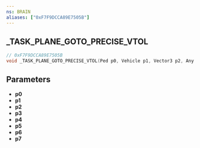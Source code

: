 ```yaml
---
ns: BRAIN
aliases: ["0xF7F9DCCA89E7505B"]
---
```

## _TASK_PLANE_GOTO_PRECISE_VTOL

```c
// 0xF7F9DCCA89E7505B
void _TASK_PLANE_GOTO_PRECISE_VTOL(Ped p0, Vehicle p1, Vector3 p2, Any p3, Any p4, BOOL p5, float p6, BOOL p7);
```



## Parameters
* **p0**
* **p1**
* **p2**
* **p3**
* **p4**
* **p5**
* **p6**
* **p7**

